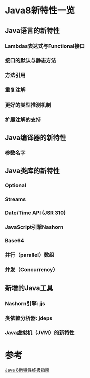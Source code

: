 # Java8新特性一览

## Java语言的新特性
### Lambdas表达式与Functional接口
### 接口的默认与静态方法
### 方法引用
### 重复注解
### 更好的类型推测机制
### 扩展注解的支持

## Java编译器的新特性
### 参数名字

## Java类库的新特性
### Optional
### Streams
### Date/Time API (JSR 310)
### JavaScript引擎Nashorn
### Base64
### 并行（parallel）数组
### 并发（Concurrency）

## 新增的Java工具
### Nashorn引擎: jjs
### 类依赖分析器: jdeps
### Java虚拟机（JVM）的新特性


# 参考
[Java 8新特性终极指南][1]

[1]: https://www.cnblogs.com/LiuYanYGZ/p/6206159.html